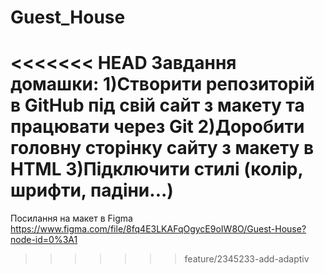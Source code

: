 # Guest_House

<<<<<<< HEAD
Завдання домашки:
1)Створити репозиторій в GitHub під свій сайт з макету та працювати через Git
2)Доробити головну сторінку сайту з макету в HTML
3)Підключити стилі (колір, шрифти, падіни...)
=======
Посилання на макет в Figma  
https://www.figma.com/file/8fq4E3LKAFqOgycE9oIW8O/Guest-House?node-id=0%3A1

>>>>>>> feature/2345233-add-adaptiv
